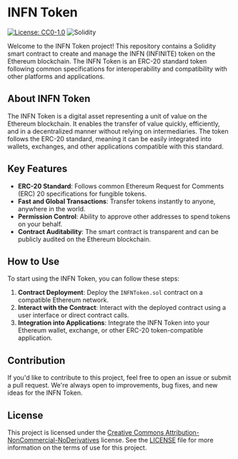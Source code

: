 # INFN Token
[![License: CC0-1.0](https://img.shields.io/badge/License-CC0_1.0-lightgrey.svg)](http://creativecommons.org/publicdomain/zero/1.0/)
![Solidity](https://img.shields.io/badge/Solidity-0.8.0-blue)

Welcome to the INFN Token project! This repository contains a Solidity smart contract to create and manage the INFN (INFINITE) token on the Ethereum blockchain. The INFN Token is an ERC-20 standard token following common specifications for interoperability and compatibility with other platforms and applications.

## About INFN Token

The INFN Token is a digital asset representing a unit of value on the Ethereum blockchain. It enables the transfer of value quickly, efficiently, and in a decentralized manner without relying on intermediaries. The token follows the ERC-20 standard, meaning it can be easily integrated into wallets, exchanges, and other applications compatible with this standard.

## Key Features

- **ERC-20 Standard**: Follows common Ethereum Request for Comments (ERC) 20 specifications for fungible tokens.
- **Fast and Global Transactions**: Transfer tokens instantly to anyone, anywhere in the world.
- **Permission Control**: Ability to approve other addresses to spend tokens on your behalf.
- **Contract Auditability**: The smart contract is transparent and can be publicly audited on the Ethereum blockchain.

## How to Use

To start using the INFN Token, you can follow these steps:

1. **Contract Deployment**: Deploy the `INFNToken.sol` contract on a compatible Ethereum network.
2. **Interact with the Contract**: Interact with the deployed contract using a user interface or direct contract calls.
3. **Integration into Applications**: Integrate the INFN Token into your Ethereum wallet, exchange, or other ERC-20 token-compatible application.

## Contribution

If you'd like to contribute to this project, feel free to open an issue or submit a pull request. We're always open to improvements, bug fixes, and new ideas for the INFN Token.

## License

This project is licensed under the [Creative Commons Attribution-NonCommercial-NoDerivatives](https://creativecommons.org/licenses/by-nc-nd/4.0/) license. See the [LICENSE](LICENSE) file for more information on the terms of use for this project.
